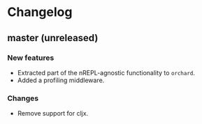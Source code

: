 # Changelog

## master (unreleased)

### New features

* Extracted part of the nREPL-agnostic functionality to `orchard`.
* Added a profiling middleware.

### Changes

* Remove support for cljx.
